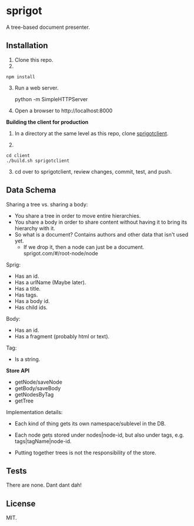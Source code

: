 sprigot
==================

A tree-based document presenter.

Installation
------------

1. Clone this repo.
2.

    npm install

3. Run a web server.

    python -m SimpleHTTPServer

4. Open a browser to http://localhost:8000

**Building the client for production**

1. In a directory at the same level as this repo, clone [sprigotclient](https://github.com/jimkang/sprigotclient).

2.

    cd client
    ./build.sh sprigotclient

3. cd over to sprigotclient, review changes, commit, test, and push.


Data Schema
-----------


Sharing a tree vs. sharing a body:
  - You share a tree in order to move entire hierarchies.
  - You share a body in order to share content without having it to bring its hierarchy with it.
  - So what is a document? Contains authors and other data that isn't used yet.
    - If we drop it, then a node can just be a document. sprigot.com/#/root-node/node

Sprig:

  - Has an id.
  - Has a urlName (Maybe later).
  - Has a title.
  - Has tags.
  - Has a body id.
  - Has child ids.

Body:

  - Has an id.
  - Has a fragment (probably html or text).

Tag:

  - Is a string.

**Store API**

  - getNode/saveNode
  - getBody/saveBody
  - getNodesByTag
  - getTree

  Implementation details:

  - Each kind of thing gets its own namespace/sublevel in the DB.
  - Each node gets stored under nodes|node-id, but also under tags, e.g. tags|tagName|node-id.

  - Putting together trees is not the responsibility of the store.


Tests
-----

There are none. Dant dant dah!

License
-------

MIT.
